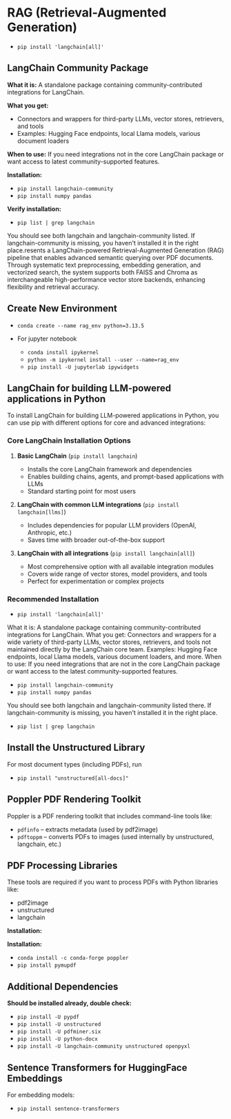 # RAG (Retrieval-Augmented Generation)

- `pip install 'langchain[all]'`

## LangChain Community Package

**What it is:**
A standalone package containing community-contributed integrations for LangChain.

**What you get:**

- Connectors and wrappers for third-party LLMs, vector stores, retrievers, and tools
- Examples: Hugging Face endpoints, local Llama models, various document loaders

**When to use:**
If you need integrations not in the core LangChain package or want access to latest community-supported features.

**Installation:**

- `pip install langchain-community`
- `pip install numpy pandas`

**Verify installation:**

- `pip list | grep langchain`

You should see both langchain and langchain-community listed. If langchain-community is missing, you haven't installed it in the right place.resents a LangChain-powered Retrieval-Augmented Generation (RAG) pipeline that enables advanced semantic querying over PDF documents. Through systematic text preprocessing, embedding generation, and vectorized search, the system supports both FAISS and Chroma as interchangeable high-performance vector store backends, enhancing flexibility and retrieval accuracy.

## Create New Environment

- `conda create --name rag_env python=3.13.5`

- For jupyter notebook
  - `conda install ipykernel`
  - `python -m ipykernel install --user --name=rag_env`
  - `pip install -U jupyterlab ipywidgets`

## LangChain for building LLM-powered applications in Python

To install LangChain for building LLM-powered applications in Python, you can use pip with different options for core and advanced integrations:

### Core LangChain Installation Options

1. **Basic LangChain** (`pip install langchain`)
   - Installs the core LangChain framework and dependencies
   - Enables building chains, agents, and prompt-based applications with LLMs
   - Standard starting point for most users

2. **LangChain with common LLM integrations** (`pip install langchain[llms]`)
   - Includes dependencies for popular LLM providers (OpenAI, Anthropic, etc.)
   - Saves time with broader out-of-the-box support

3. **LangChain with all integrations** (`pip install langchain[all]`)
   - Most comprehensive option with all available integration modules
   - Covers wide range of vector stores, model providers, and tools
   - Perfect for experimentation or complex projects

### Recommended Installation

- `pip install 'langchain[all]'`

What it is:
A standalone package containing community-contributed integrations for LangChain.
What you get:
Connectors and wrappers for a wide variety of third-party LLMs, vector stores, retrievers, and tools not maintained directly by the LangChain core team.
Examples: Hugging Face endpoints, local Llama models, various document loaders, and more.
When to use:
If you need integrations that are not in the core LangChain package or want access to the latest community-supported features.

- `pip install langchain-community`
- `pip install numpy pandas`

You should see both langchain and langchain-community listed there. If langchain-community is missing, you haven't installed it in the right place.

- `pip list | grep langchain`

## Install the Unstructured Library

For most document types (including PDFs), run

- `pip install "unstructured[all-docs]"`

## Poppler PDF Rendering Toolkit

Poppler is a PDF rendering toolkit that includes command-line tools like:

- `pdfinfo` – extracts metadata (used by pdf2image)
- `pdftoppm` – converts PDFs to images (used internally by unstructured, langchain, etc.)

## PDF Processing Libraries

These tools are required if you want to process PDFs with Python libraries like:

- pdf2image
- unstructured  
- langchain

**Installation:**

**Installation:**

- `conda install -c conda-forge poppler`
- `pip install pymupdf`

## Additional Dependencies

**Should be installed already, double check:**

- `pip install -U pypdf`
- `pip install -U unstructured`
- `pip install -U pdfminer.six`
- `pip install -U python-docx`
- `pip install -U langchain-community unstructured openpyxl`

## Sentence Transformers for HuggingFace Embeddings

For embedding models:

- `pip install sentence-transformers`
